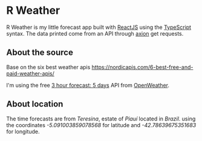 # R Weather
R Weather is my little forecast app built with [ReactJS]() using the [TypeScript]() syntax. The data
printed come from an API through [axion]() get requests.



## About the source
Base on the six best weather apis
https://nordicapis.com/6-best-free-and-paid-weather-apis/

I'm using the free [3 hour forecast: 5 days](https://openweathermap.org/forecast5) API from [OpenWeather](https://openweathermap.org/).
## About location

The time forecasts are from _Teresina_, estate of _Piauí_ located in _Brazil_. using the coordinates _-5.091003859078568_ for latitude and _-42.78639675351683_ for longitude.